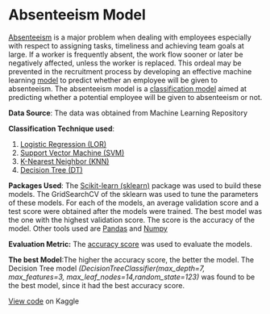 # Absenteeism Model
 [Absenteeism](https://en.wikipedia.org/wiki/Absenteeism)  is a major problem when dealing with employees especially with 
 respect to assigning tasks, timeliness and achieving team goals at large. If a worker is frequently absent, the work flow sooner or later be 
 negatively affected, 
 unless the worker is replaced. This ordeal may be prevented in the recruitment process by developing an
 effective machine learning
 [model](https://learn.microsoft.com/en-us/windows/ai/windows-ml/what-is-a-machine-learning-model) to 
 predict whether an employee will be given to absenteeism.
 The absenteeism model is a 
 [classification model](https://learn.microsoft.com/en-us/training/modules/train-evaluate-classification-models/) 
 aimed at predicting whether a potential employee will be given to absenteeism or not.

 **Data Source**: The data was obtained from Machine Learning Repository

 **Classification Technique used**:

 1. [Logistic Regression (LOR)](https://online.stat.psu.edu/stat462/node/207/)
 2. [Support Vector Machine (SVM)](https://online.stat.psu.edu/stat857/node/211/)
 3. [K-Nearest Neighbor (KNN)](https://online.stat.psu.edu/stat508/lesson/k/)
 4. [Decision Tree (DT)](https://online.stat.psu.edu/stat857/node/236/)

 **Packages Used**: The [Scikit-learn (sklearn)](https://scikit-learn.org/) package was used to build these models. 
 The GridSearchCV of the 
 sklearn was used to tune the parameters of these models. For each of the models, an average validation score 
 and a test score were obtained after the models were trained. The best model was the one with 
 the highest validation score. The score is the accuracy of the model.
 Other tools used are [Pandas](https://scikit-learn.org/) and [Numpy](https://numpy.org/)

 **Evaluation Metric:** The 
 [accuracy score](https://developers.google.com/machine-learning/crash-course/classification/accuracy) 
 was used to evaluate the models. 

 **The best Model**:The higher the accuracy score, the better the model. The Decision Tree model 
 _(DecisionTreeClassifier(max_depth=7, max_features=3, max_leaf_nodes=14,random_state=123)_
 was found to be the best model, since it had the best accuracy score.


[View code](https://www.kaggle.com/code/oluade111/absenteeism-notebook/) on Kaggle




